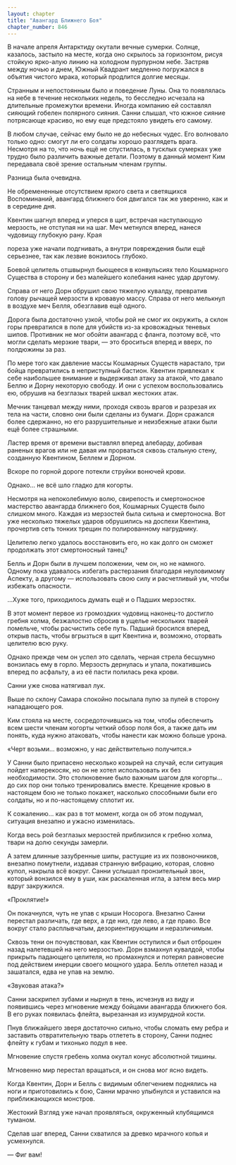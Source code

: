 ```yaml
---
layout: chapter
title: "Авангард Ближнего Боя"
chapter_number: 846
---
```


В начале апреля Антарктиду окутали вечные сумерки. Солнце, казалось, застыло на месте, когда оно скрылось за горизонтом, рисуя стойкую ярко-алую линию на холодном пурпурном небе. Застряв между ночью и днем, Южный Квадрант медленно погружался в объятия чистого мрака, который продлится долгие месяцы.

Странным и непостоянным было и поведение Луны. Она то появлялась на небе в течение нескольких недель, то бесследно исчезала на длительные промежутки времени. Иногда компанию ей составлял сияющий гобелен полярного сияния. Санни слышал, что южное сияние потрясающе красиво, но ему еще предстояло увидеть его самому.

В любом случае, сейчас ему было не до небесных чудес. Его волновало только одно: смогут ли его солдаты хорошо разглядеть врага. Несмотря на то, что ночь ещё не спустилась, в тусклых сумерках уже трудно было различить важные детали. Поэтому в данный момент Ким передавала своё зрение остальным членам группы.

Разница была очевидна.

Не обремененные отсутствием яркого света и светящихся Воспоминаний, авангард ближнего боя двигался так же уверенно, как и в середине дня.

Квентин шагнул вперед и уперся в щит, встречая наступающую мерзость, не отступая ни на шаг. Меч метнулся вперед, нанеся чудовищу глубокую рану. Края

пореза уже начали подгнивать, а внутри повреждения были ещё серьезнее, так как лезвие вонзилось глубоко.

Боевой целитель отшвырнул бьющееся в конвульсиях тело Кошмарного Существа в сторону и без малейшего колебания нанес удар другому.

Справа от него Дорн обрушил свою тяжелую кувалду, превратив голову рычащей мерзости в кровавую массу. Справа от него мелькнул в воздухе меч Белля, обезглавив ещё одного.

Дорога была достаточно узкой, чтобы рой не смог их окружить, а склон горы превратился в поле для убийств из-за кровожадных теневых шипов. Противник не мог обойти авангард с фланга, поэтому всё, что могли сделать мерзкие твари, — это броситься вперед и вверх, по полдюжины за раз.

По мере того как давление массы Кошмарных Существ нарастало, три бойца превратились в неприступный бастион. Квентин привлекал к себе наибольшее внимание и выдерживал атаку за атакой, что давало Беллю и Дорну некоторую свободу. И они с успехом воспользовались ею, обрушив на безглазых тварей шквал жестоких атак.

Мечник танцевал между ними, проходя сквозь врагов и разрезая их тела на части, словно они были сделаны из бумаги. Дорн сражался более сдержанно, но его разрушительные и неизбежные атаки были ещё более страшными.

Ластер время от времени выставлял вперед алебарду, добивая раненых врагов или не давая им прорваться сквозь стальную стену, созданную Квентином, Беллем и Дорном.

Вскоре по горной дороге потекли струйки вонючей крови.

Однако... не всё шло гладко для когорты.

Несмотря на непоколебимую волю, свирепость и смертоносное мастерство авангарда ближнего боя, Кошмарных Существ было слишком много. Каждая из мерзостей была сильна и смертоносна. Вот уже несколько тяжелых ударов обрушились на доспехи Квентина, прочертив сеть тонких трещин по полированному нагруднику.

Целителю легко удалось восстановить его, но как долго он сможет продолжать этот смертоносный танец?

Белль и Дорн были в лучшем положении, чем он, но не намного. Одному пока удавалось избегать растерзания благодаря неуловимому Аспекту, а другому — использовать свою силу и расчетливый ум, чтобы избежать опасности.

...Хуже того, приходилось думать ещё и о Падших мерзостях.

В этот момент первое из громоздких чудовищ наконец-то достигло гребня холма, безжалостно сбросив в ущелье нескольких тварей помельче, чтобы расчистить себе путь. Падший бросился вперед, открыв пасть, чтобы вгрызться в щит Квентина и, возможно, оторвать целителю всю руку.

Однако прежде чем он успел это сделать, черная стрела бесшумно вонзилась ему в горло. Мерзость дернулась и упала, покатившись вперед по асфальту, а из её пасти полилась река крови.

Санни уже снова натягивал лук.

Выше по склону Самара спокойно посылала пулю за пулей в сторону нападающего роя.

Ким стояла на месте, сосредоточившись на том, чтобы обеспечить всем шести членам когорты четкий обзор поля боя, а также дать им понять, куда нужно атаковать, чтобы нанести как можно больше урона.

«Черт возьми… возможно, у нас действительно получится.»

У Санни было припасено несколько козырей на случай, если ситуация пойдет наперекосяк, но он не хотел использовать их без необходимости. Это столкновение было важным шагом для когорты... до сих пор они только тренировались вместе. Крещение кровью в настоящем бою не только покажет, насколько способными были его солдаты, но и по-настоящему сплотит их.

К сожалению... как раз в тот момент, когда он об этом подумал, ситуация внезапно и ужасно изменилась.

Когда весь рой безглазых мерзостей приблизился к гребню холма, твари на долю секунды замерли.

А затем длинные зазубренные шипы, растущие из их позвоночников, внезапно помутнели, издавая странную вибрацию, которая, словно купол, накрыла всё вокруг. Санни услышал пронзительный звон, который вонзился ему в уши, как раскаленная игла, а затем весь мир вдруг закружился.

«Проклятие!»

Он покачнулся, чуть не упав с крыши Носорога. Внезапно Санни перестал различать, где верх, а где низ, где лево, а где право. Все вокруг стало расплывчатым, дезориентирующим и неразличимым.

Сквозь тени он почувствовал, как Квентин оступился и был отброшен назад налетевшей на него мерзостью. Дорн взмахнул кувалдой, чтобы прикрыть падающего целителя, но промахнулся и потерял равновесие под действием инерции своего мощного удара. Белль отлетел назад и зашатался, едва не упав на землю.

«Звуковая атака?»

Санни заскрипел зубами и нырнул в тень, исчезнув из виду и появившись через мгновение между бойцами авангарда ближнего боя. В его руках появилась флейта, вырезанная из изумрудной кости.

Пнув ближайшего зверя достаточно сильно, чтобы сломать ему ребра и заставить отвратительную тварь отлететь в сторону, Санни поднес флейту к губам и тихонько подул в нее.

Мгновение спустя гребень холма окутал конус абсолютной тишины.

Мгновенно мир перестал вращаться, и он снова мог ясно видеть.

Когда Квентин, Дорн и Белль с видимым облегчением поднялись на ноги и приготовились к бою, Санни мрачно улыбнулся и уставился на приближающихся монстров.

Жестокий Взгляд уже начал проявляться, окруженный клубящимся туманом.

Сделав шаг вперед, Санни схватился за древко мрачного копья и усмехнулся.

— Фиг вам!